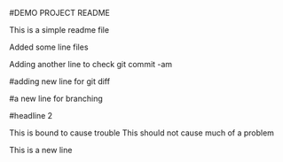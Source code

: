 #DEMO PROJECT README

This is a simple readme file

Added some line files

Adding another line to check git commit -am

#adding new line for git diff

#a new line for branching

#headline 2

This is bound to cause trouble
This should not cause much of a problem

This is a new line